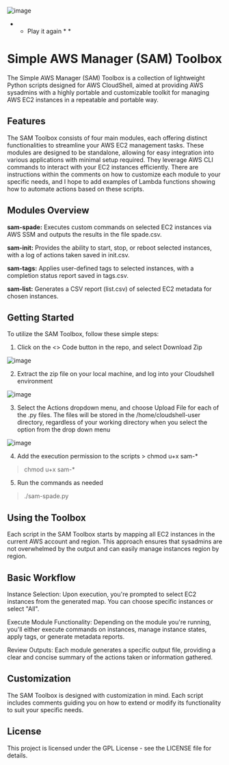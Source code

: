![image](https://github.com/NIA-cnewton/sam-toolbox/assets/140832515/89098cbf-59be-4a74-85e3-9e39c3346328)
* * Play it again * *


# Simple AWS Manager (SAM) Toolbox

The Simple AWS Manager (SAM) Toolbox is a collection of lightweight Python scripts designed for AWS CloudShell, aimed at providing AWS sysadmins with a highly portable and customizable toolkit for managing AWS EC2 instances in a repeatable and portable way.

## Features
The SAM Toolbox consists of four main modules, each offering distinct functionalities to streamline your AWS EC2 management tasks. These modules are designed to be standalone, allowing for easy integration into various applications with minimal setup required. They leverage AWS CLI commands to interact with your EC2 instances efficiently. There are instructions within the comments on how to customize each module to your specific needs, and I hope to add examples of Lambda functions showing how to automate actions based on these scripts.

## Modules Overview

**sam-spade:** Executes custom commands on selected EC2 instances via AWS SSM and outputs the results in the file spade.csv.

**sam-init:** Provides the ability to start, stop, or reboot selected instances, with a log of actions taken saved in init.csv.

**sam-tags:** Applies user-defined tags to selected instances, with a completion status report saved in tags.csv.

**sam-list:** Generates a CSV report (list.csv) of selected EC2 metadata for chosen instances.


## Getting Started

To utilize the SAM Toolbox, follow these simple steps:

1. Click on the <> Code button in the repo, and select Download Zip
   
![image](https://github.com/NIA-cnewton/sam-toolbox/assets/140832515/23dc54dd-7f38-430c-9fe0-a3a07b604c51)
 
2. Extract the zip file on your local machine, and log into your Cloudshell environment
   
![image](https://github.com/NIA-cnewton/sam-toolbox/assets/140832515/24c335cc-7df3-4997-bd8b-1da9df781652)

3. Select the Actions dropdown menu, and choose Upload File for each of the .py files. The files will be stored in the /home/cloudshell-user directory, regardless of your working directory when you select the option from the drop down menu
   
![image](https://github.com/NIA-cnewton/sam-toolbox/assets/140832515/30280e3d-cc90-4eac-9a3c-bdb52e0cfe98)

4. Add the execution permission to the scripts > chmod u+x sam-*
> chmod u+x sam-*

5. Run the commands as needed
> ./sam-spade.py

## Using the Toolbox

Each script in the SAM Toolbox starts by mapping all EC2 instances in the current AWS account and region. This approach ensures that sysadmins are not overwhelmed by the output and can easily manage instances region by region.

## Basic Workflow

Instance Selection: Upon execution, you're prompted to select EC2 instances from the generated map. You can choose specific instances or select "All".

Execute Module Functionality: Depending on the module you're running, you'll either execute commands on instances, manage instance states, apply tags, or generate metadata reports.

Review Outputs: Each module generates a specific output file, providing a clear and concise summary of the actions taken or information gathered.

## Customization

The SAM Toolbox is designed with customization in mind. Each script includes comments guiding you on how to extend or modify its functionality to suit your specific needs.

## License
This project is licensed under the GPL License - see the LICENSE file for details.
